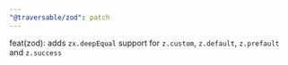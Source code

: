 ```yaml
---
"@traversable/zod": patch
---
```


feat(zod): adds `zx.deepEqual` support for `z.custom`, `z.default`, `z.prefault` and `z.success`
